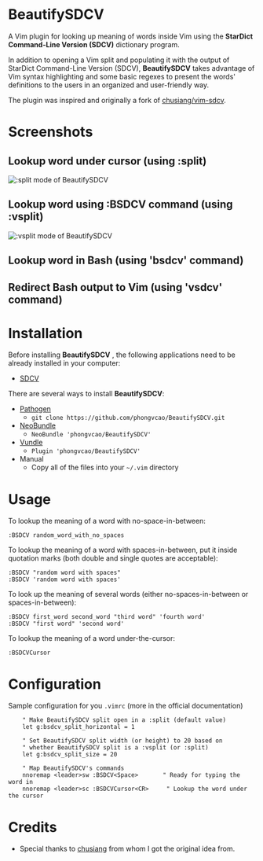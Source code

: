 # BeautifySDCV

A Vim plugin for looking up meaning of words inside Vim using the **StarDict
Command-Line Version (SDCV)** dictionary program.

In addition to opening a Vim split and populating it with the output of StarDict
Command-Line Version (SDCV), **BeautifySDCV** takes advantage of Vim syntax
highlighting and some basic regexes to present the words' definitions to the
users in an organized and user-friendly way.

The plugin was inspired and originally a fork of
[chusiang/vim-sdcv](https://github.com/chusiang/vim-sdcv).

Screenshots
===========

Lookup word under cursor (using :split)
--------------
![:split mode of BeautifySDCV](http://www.mediafire.com/convkey/bc14/a6nv3auv11g61226g.jpg)

Lookup word using :BSDCV command (using :vsplit)
---------------
![:vsplit mode of BeautifySDCV](http://www.mediafire.com/convkey/3ef1/js0cp9p475fse5q6g.jpg)

Lookup word in Bash (using 'bsdcv' command)
---------------

Redirect Bash output to Vim (using 'vsdcv' command)
---------------


Installation
============

Before installing **BeautifySDCV** , the following applications need to be
already installed in your computer:

* [SDCV][0]

There are several ways to install **BeautifySDCV**:

* [Pathogen][1]
    * `git clone https://github.com/phongvcao/BeautifySDCV.git`
* [NeoBundle][2]
    * `NeoBundle 'phongvcao/BeautifySDCV'`
* [Vundle][3]
    * `Plugin 'phongvcao/BeautifySDCV'`
* Manual
    * Copy all of the files into your `~/.vim` directory

Usage
=====

To lookup the meaning of a word with no-space-in-between:

	:BSDCV random_word_with_no_spaces

To lookup the meaning of a word with spaces-in-between, put it inside
quotation marks (both double and single quotes are acceptable):

	:BSDCV "random word with spaces"
	:BSDCV 'random word with spaces'

To look up the meaning of several words (either no-spaces-in-between or
spaces-in-between):

	:BSDCV first_word second_word "third word" 'fourth word'
	:BSDCV "first word" 'second word'

To lookup the meaning of a word under-the-cursor:

	:BSDCVCursor

Configuration
=============

Sample configuration for you `.vimrc` (more in the official documentation)

```vim
    " Make BeautifySDCV split open in a :split (default value)
    let g:bsdcv_split_horizontal = 1

    " Set BeautifySDCV split width (or height) to 20 based on
    " whether BeautifySDCV split is a :vsplit (or :split)
	let g:bsdcv_split_size = 20

    " Map BeautifySDCV's commands
    nnoremap <leader>sw :BSDCV<Space>	    " Ready for typing the word in
	nnoremap <leader>sc :BSDCVCursor<CR>     " Lookup the word under the cursor
```

Credits
=======

* Special thanks to [chusiang](https://github.com/chusiang/) from whom I got
the original idea from.

[0]: http://sdcv.sourceforge.net/
[1]: https://github.com/tpope/vim-pathogen
[2]: https://github.com/Shougo/neobundle.vim
[3]: https://github.com/gmarik/vundle

